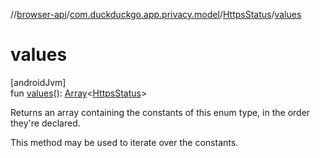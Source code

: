 //[browser-api](../../../index.md)/[com.duckduckgo.app.privacy.model](../index.md)/[HttpsStatus](index.md)/[values](values.md)

# values

[androidJvm]\
fun [values](values.md)(): [Array](https://kotlinlang.org/api/latest/jvm/stdlib/kotlin/-array/index.html)&lt;[HttpsStatus](index.md)&gt;

Returns an array containing the constants of this enum type, in the order they're declared.

This method may be used to iterate over the constants.
